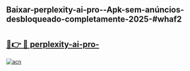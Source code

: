## Baixar-perplexity-ai-pro--Apk-sem-anúncios-desbloqueado-completamente-2025-#whaf2

# <h2><a href="https://ainizakaria.my?title=perplexity-ai-pro-&ref=20M">🔗👉 🔴 perplexity-ai-pro-</a></h2>

[![acn](https://github.com/user-attachments/assets/0f9c940e-d8b0-45ae-aac7-cd30a18b3e1c)](https://ainizakaria.my?title=perplexity-ai-pro-&ref=20M)

